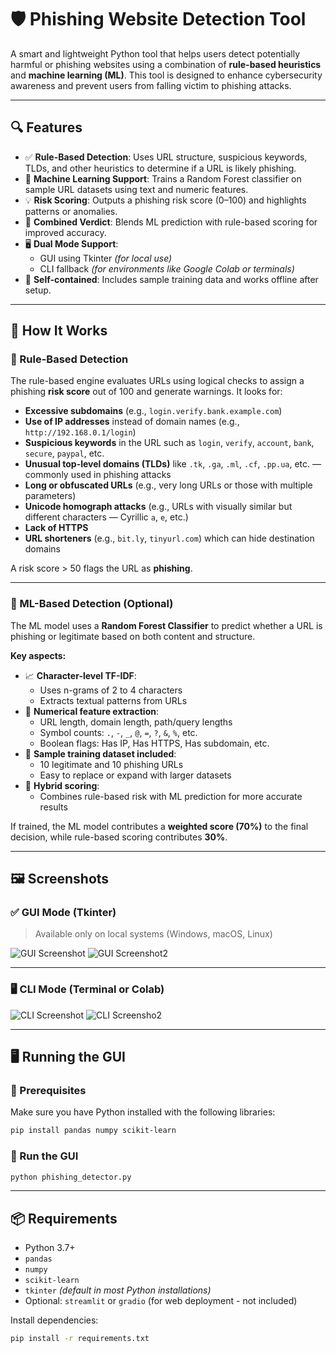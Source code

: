 # 🛡️ Phishing Website Detection Tool

A smart and lightweight Python tool that helps users detect potentially harmful or phishing websites using a combination of **rule-based heuristics** and **machine learning (ML)**. This tool is designed to enhance cybersecurity awareness and prevent users from falling victim to phishing attacks.

---

## 🔍 Features

- ✅ **Rule-Based Detection**: Uses URL structure, suspicious keywords, TLDs, and other heuristics to determine if a URL is likely phishing.
- 🤖 **Machine Learning Support**: Trains a Random Forest classifier on sample URL datasets using text and numeric features.
- 💡 **Risk Scoring**: Outputs a phishing risk score (0–100) and highlights patterns or anomalies.
- 🧠 **Combined Verdict**: Blends ML prediction with rule-based scoring for improved accuracy.
- 🖥️ **Dual Mode Support**: 
  - GUI using Tkinter *(for local use)*
  - CLI fallback *(for environments like Google Colab or terminals)*
- 📁 **Self-contained**: Includes sample training data and works offline after setup.

---

## 🧪 How It Works

### 🔹 Rule-Based Detection

The rule-based engine evaluates URLs using logical checks to assign a phishing **risk score** out of 100 and generate warnings. It looks for:

-  **Excessive subdomains** (e.g., `login.verify.bank.example.com`)
-  **Use of IP addresses** instead of domain names (e.g., `http://192.168.0.1/login`)
-  **Suspicious keywords** in the URL such as `login`, `verify`, `account`, `bank`, `secure`, `paypal`, etc.
-  **Unusual top-level domains (TLDs)** like `.tk`, `.ga`, `.ml`, `.cf`, `.pp.ua`, etc. — commonly used in phishing attacks
-  **Long or obfuscated URLs** (e.g., very long URLs or those with multiple parameters)
-  **Unicode homograph attacks** (e.g., URLs with visually similar but different characters — Cyrillic `а`, `е`, etc.)
-  **Lack of HTTPS**
-  **URL shorteners** (e.g., `bit.ly`, `tinyurl.com`) which can hide destination domains

A risk score > 50 flags the URL as **phishing**.

---

### 🔹 ML-Based Detection (Optional)

The ML model uses a **Random Forest Classifier** to predict whether a URL is phishing or legitimate based on both content and structure.

**Key aspects:**

- 📈 **Character-level TF-IDF**:
  - Uses n-grams of 2 to 4 characters
  - Extracts textual patterns from URLs
- 🔢 **Numerical feature extraction**:
  - URL length, domain length, path/query lengths
  - Symbol counts: `.`, `-`, `_`, `@`, `=`, `?`, `&`, `%`, etc.
  - Boolean flags: Has IP, Has HTTPS, Has subdomain, etc.
- 🧪 **Sample training dataset included**:
  - 10 legitimate and 10 phishing URLs
  - Easy to replace or expand with larger datasets
- 🔁 **Hybrid scoring**:
  - Combines rule-based risk with ML prediction for more accurate results

If trained, the ML model contributes a **weighted score (70%)** to the final decision, while rule-based scoring contributes **30%**.

---

## 🖼️ Screenshots

### ✅ GUI Mode (Tkinter)
> Available only on local systems (Windows, macOS, Linux)

![GUI Screenshot](https://github.com/user-attachments/assets/5f18ff16-16cf-4c1e-8a1e-c4618a63cbba)
![GUI Screenshot2](https://github.com/user-attachments/assets/8cbe43e3-0be6-4b57-91e3-dbbc66a2e6fc)



---

### 🖥️ CLI Mode (Terminal or Colab)

![CLI Screenshot](https://github.com/user-attachments/assets/cafe486e-6805-43d0-9fe7-4a7c4a43a9fe)
![CLI Screensho2](https://github.com/user-attachments/assets/70cb0b92-7c84-49dd-bd44-9a236cbf9d64)

---

## 🖥️ Running the GUI

### 🧰 Prerequisites
Make sure you have Python installed with the following libraries:

```bash
pip install pandas numpy scikit-learn
```

### 🚀 Run the GUI
```bash
python phishing_detector.py
```

---

## 📦 Requirements

- Python 3.7+
- `pandas`
- `numpy`
- `scikit-learn`
- `tkinter` *(default in most Python installations)*
- Optional: `streamlit` or `gradio` (for web deployment - not included)

Install dependencies:
```bash
pip install -r requirements.txt
